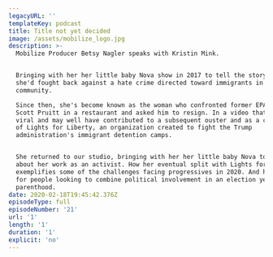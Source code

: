 ```yaml
---
legacyURL: ''
templateKey: podcast
title: Title not yet decided
image: /assets/mobilize_logo.jpg
description: >-
  Mobilize Producer Betsy Nagler speaks with Kristin Mink.


  Bringing with her her little baby Nova show in 2017 to tell the story of how
  she'd fought back against a hate crime directed toward immigrants in her
  community.

  Since then, she's become known as the woman who confronted former EPA chief
  Scott Pruitt in a restaurant and asked him to resign. In a video that went
  viral and may well have contributed to a subsequent ouster and as a co-founder
  of Lights for Liberty, an organization created to fight the Trump
  administration's immigrant detention camps.


  She returned to our studio, bringing with her her little baby Nova to talk
  about her work as an activist. How her eventual split with Lights for Liberty
  exemplifies some of the challenges facing progressives in 2020. And her advice
  for people looking to combine political involvement in an election year with
  parenthood.
date: 2020-02-18T19:45:42.376Z
episodeType: full
episodeNumber: '21'
url: '1'
length: '1'
duration: '1'
explicit: 'no'
---
```



